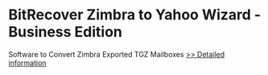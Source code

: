 # BitRecover Zimbra to Yahoo Wizard - Business Edition
Software to Convert Zimbra Exported TGZ Mailboxes
[>> Detailed information](https://secure.shareit.com/shareit/product.html?productid=300810057&affiliateid=200057808)